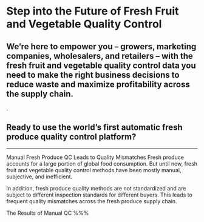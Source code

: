 # Step into the Future of Fresh Fruit and Vegetable Quality Control

## We’re here to empower you – growers, marketing companies, wholesalers, and retailers – with the fresh fruit and vegetable quality control data you need to make the right business decisions to reduce waste and maximize profitability across the supply chain.

.
## Ready to use the world’s first automatic fresh produce quality control platform?
----------------------------------------------------

Manual Fresh Produce QC Leads to Quality Mismatches
Fresh produce accounts for a large portion of global food consumption. But until now, fresh fruit and vegetable quality control methods have been mostly manual, subjective, and inefficient.

In addition, fresh produce quality methods are not standardized and are subject to different inspection standards for different buyers. This leads to frequent quality mismatches across the fresh produce supply chain.

The Results of Manual QC
%%%